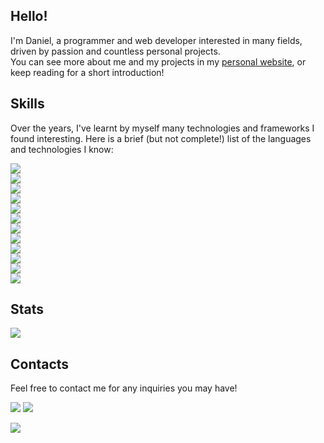 <h2>Hello!</h2>
<p>
I'm Daniel, a programmer and web developer interested in many fields, driven by passion and countless personal projects.<br>
You can see more about me and my projects in my <a href="https://myphz.github.io/Myphz/">personal website</a>, or keep reading for a short introduction!
</p>

<h2>Skills</h2>
<p>
Over the years, I've learnt by myself many technologies and frameworks I found interesting. Here is a brief (but not complete!) list of the languages and technologies I know:
</p>
<p>
<img src="https://img.shields.io/badge/JavaScript-F7DF1E?style=for-the-badge&logo=javascript&logoColor=black"><br>
<img src="https://img.shields.io/badge/Python-3776AB?style=for-the-badge&logo=python&logoColor=white"><br>
<img src="https://img.shields.io/badge/Sass-CC6699?style=for-the-badge&logo=sass&logoColor=white"><br>
<img src="https://img.shields.io/badge/Rust-541100?style=for-the-badge&logo=rust&logoColor=white"><br>
<img src="https://img.shields.io/badge/TypeScript-007ACC?style=for-the-badge&logo=typescript&logoColor=white"><br>
<img src="https://img.shields.io/badge/React-20232A?style=for-the-badge&logo=react&logoColor=61DAFB"><br>
<img src="https://img.shields.io/badge/Vue.js-35495E?style=for-the-badge&logo=vue.js&logoColor=4FC08D"><br>
<img src="https://img.shields.io/badge/MongoDB-4EA94B?style=for-the-badge&logo=mongodb&logoColor=white"><br>
<img src="https://img.shields.io/badge/svelte-%23f1413d.svg?style=for-the-badge&logo=svelte&logoColor=white"><br>
<img src="https://img.shields.io/badge/tailwindcss-%2338B2AC.svg?style=for-the-badge&logo=tailwind-css&logoColor=white"><br>
<img src="https://img.shields.io/badge/strapi-%232E7EEA.svg?style=for-the-badge&logo=strapi&logoColor=white"><br>
<img src="https://img.shields.io/badge/Supabase-3ECF8E?style=for-the-badge&logo=supabase&logoColor=white"><br>
</p>

<h2>Stats</h2>
<img src="https://github-readme-stats.vercel.app/api?username=Myphz&count_private=true&show_icons=true&theme=merko"><br>

<h2>Contacts</h3>
<p>
Feel free to contact me for any inquiries you may have!
</p>
<p>
<a href="mailto:danielscanu45@outlook.it"><img src="https://img.shields.io/badge/Gmail-D14836?style=for-the-badge&logo=gmail&logoColor=white"></a>
<a href="https://www.linkedin.com/in/danielscanu/"><img src="https://img.shields.io/badge/LinkedIn-0077B5?style=for-the-badge&logo=linkedin&logoColor=white"></a>
</p>

![](https://hit.yhype.me/github/profile?user_id=71951166)
